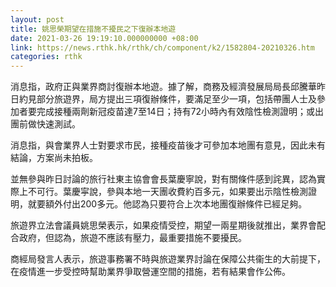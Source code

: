 ```yaml
---
layout: post
title: 姚思榮期望在措施不擾民之下復辦本地遊
date: 2021-03-26 19:19:10.000000000 +08:00
link: https://news.rthk.hk/rthk/ch/component/k2/1582804-20210326.htm
categories: rthk
---
```


消息指，政府正與業界商討復辦本地遊。據了解，商務及經濟發展局局長邱騰華昨日約見部分旅遊界，局方提出三項復辦條件，要滿足至少一項，包括帶團人士及參加者要完成接種兩劑新冠疫苗達7至14日；持有72小時內有效陰性檢測證明；或出團前做快速測試。

消息指，與會業界人士對要求市民，接種疫苗後才可參加本地團有意見，因此未有結論，方案尚未拍板。

並無參與昨日討論的旅行社東主協會會長葉慶寧說，對有關條件感到詫異，認為實際上不可行。葉慶寜說，參與本地一天團收費約百多元，如果要出示陰性檢測證明，就要額外付出200多元。他認為只要符合上次本地團復辦條件已經足夠。

旅遊界立法會議員姚思榮表示，如果疫情受控，期望一兩星期後就推出，業界會配合政府，但認為，旅遊不應該有壓力，最重要措施不要擾民。

商經局發言人表示，旅遊事務署不時與旅遊業界討論在保障公共衞生的大前提下，在疫情進一步受控時幫助業界爭取營運空間的措施，若有結果會作公佈。
